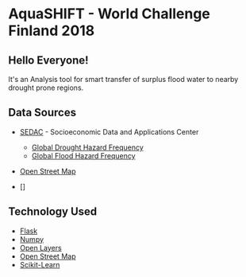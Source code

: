 # AquaSHIFT - World Challenge Finland 2018

## Hello Everyone!

It's an Analysis tool for smart transfer of surplus flood water to nearby drought prone regions.

## Data Sources

* [SEDAC](http://sedac.ciesin.columbia.edu/) - Socioeconomic Data and Applications Center

    * [Global Drought Hazard Frequency](http://sedac.ciesin.columbia.edu/data/set/ndh-drought-hazard-frequency-distribution)
    * [Global Flood Hazard Frequency](http://sedac.ciesin.columbia.edu/data/set/ndh-flood-hazard-frequency-distribution)  
* [Open Street Map](https://www.openstreetmap.org/)
* []
## Technology Used

* [Flask](http://flask.pocoo.org/)
* [Numpy](http://www.numpy.org/)
* [Open Layers](https://openlayers.org/)
* [Open Street Map](https://www.openstreetmap.org/)
* [Scikit-Learn](http://scikit-learn.org/)

